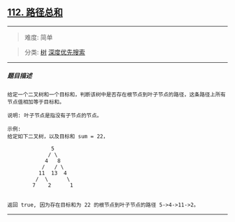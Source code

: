 ## [112. 路径总和](https://leetcode-cn.com/problems/path-sum/)

---

> 难度: 简单

> 分类:  [树](https://leetcode-cn.com/tag/tree/)  [深度优先搜索](https://leetcode-cn.com/tag/depth-first-search/) 

---

##### 题目描述

```
给定一个二叉树和一个目标和，判断该树中是否存在根节点到叶子节点的路径，这条路径上所有节点值相加等于目标和。

说明: 叶子节点是指没有子节点的节点。

示例: 
给定如下二叉树，以及目标和 sum = 22，

              5
             / \
            4   8
           /   / \
          11  13  4
         /  \      \
        7    2      1


返回 true, 因为存在目标和为 22 的根节点到叶子节点的路径 5->4->11->2。

```

---
